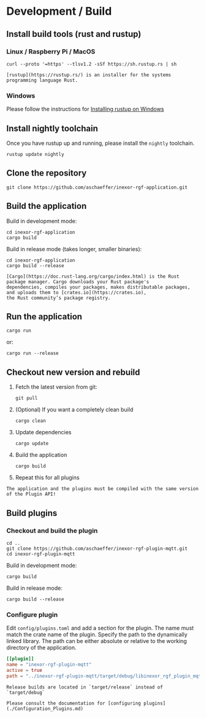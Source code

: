 # Development / Build

## Install build tools (rust and rustup)

### Linux / Raspberry Pi / MacOS

```shell
curl --proto '=https' --tlsv1.2 -sSf https://sh.rustup.rs | sh
```

```admonish info "Rustup"
[rustup](https://rustup.rs/) is an installer for the systems programming language Rust.
```

### Windows

Please follow the instructions for [Installing rustup on Windows](https://rust-lang.github.io/rustup/installation/other.html)

## Install nightly toolchain

Once you have rustup up and running, please install the `nightly` toolchain.

```shell
rustup update nightly
```

## Clone the repository

```shell
git clone https://github.com/aschaeffer/inexor-rgf-application.git
```

## Build the application

Build in development mode:

```shell
cd inexor-rgf-application
cargo build
```

Build in release mode (takes longer, smaller binaries):

```shell
cd inexor-rgf-application
cargo build --release
```

```admonish info "Cargo"
[Cargo](https://doc.rust-lang.org/cargo/index.html) is the Rust package manager. Cargo downloads your Rust package's
dependencies, compiles your packages, makes distributable packages, and uploads them to [crates.io](https://crates.io),
the Rust community’s package registry.
```

## Run the application

```shell
cargo run
```

or:

```shell
cargo run --release
```

## Checkout new version and rebuild

1. Fetch the latest version from git:
    ```shell
    git pull
    ```
2. (Optional) If you want a completely clean build 
    ```shell
    cargo clean
    ```
3. Update dependencies    
    ```shell
    cargo update
    ```
4. Build the application
    ```shell
    cargo build
    ```
5. Repeat this for all plugins

```admonish warning "Plugin API version must match"
The application and the plugins must be compiled with the same version of the Plugin API!
```

## Build plugins

### Checkout and build the plugin

 ```shell
 cd ..
 git clone https://github.com/aschaeffer/inexor-rgf-plugin-mqtt.git
 cd inexor-rgf-plugin-mqtt
 ```

Build in development mode:

 ```shell
 cargo build
 ```

Build in release mode:

```shell
cargo build --release
```

### Configure plugin

Edit `config/plugins.toml` and add a section for the plugin. The name must match the crate name of the plugin. Specify
the path to the dynamically linked library. The path can be either absolute or relative to the working directory of the
application.

```toml
[[plugin]]
name = "inexor-rgf-plugin-mqtt"
active = true
path = "../inexor-rgf-plugin-mqtt/target/debug/libinexor_rgf_plugin_mqtt.so"
```

```admonish tip "Artifact Location"
Release builds are located in `target/release` instead of `target/debug`
```

```admonish info "Configure plugins"
Please consult the documentation for [configuring plugins](./Configuration_Plugins.md)
```
